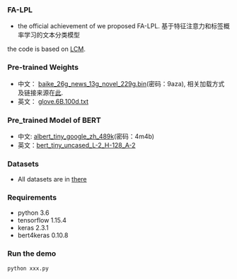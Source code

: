 ### FA-LPL
- the official achievement of we proposed FA-LPL. 基于特征注意力和标签概率学习的文本分类模型

the code is based on [LCM](https://github.com/beyondguo/label_confusion_learning).

### Pre-trained Weights
- 中文： [baike_26g_news_13g_novel_229g.bin](https://pan.baidu.com/s/1ckkH_eT-WS4SN73Iq9Q_5A)(密码：9aza), 相关加载方式及链接来源在[此](https://blog.csdn.net/znsoft/article/details/107140452).
- 英文： [glove.6B.100d.txt](https://nlp.stanford.edu/projects/glove/)


### Pre_trained Model of BERT
- 中文: [albert_tiny_google_zh_489k](https://pan.baidu.com/s/1UsJRo4E8DRshwpF8rA3i9A)(密码：4m4b)
- 英文：[bert_tiny_uncased_L-2_H-128_A-2](https://storage.googleapis.com/bert_models/2020_02_20/uncased_L-2_H-128_A-2.zip)


### Datasets
- All datasets are in [there](https://drive.google.com/file/d/1Lt5UNtX-oV1p1wubT5UvLvyJH4uKHWL7/view?usp=sharing)


### Requirements

- python 3.6
- tensorflow 1.15.4
- keras 2.3.1
- bert4keras 0.10.8


### Run the demo
```
python xxx.py
```

